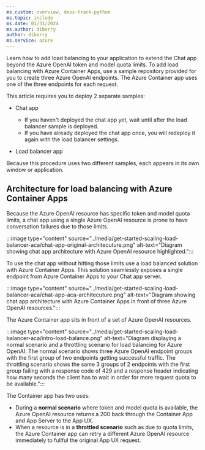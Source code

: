 ```yaml
---
ms.custom: overview, devx-track-python
ms.topic: include
ms.date: 01/31/2024
ms.author: diberry
author: diberry
ms.service: azure
---
```


Learn how to add load balancing to your application to extend the Chat app beyond the Azure OpenAI token and model quota limits. To add load balancing with Azure Container Apps, use a sample repository provided for you to create three Azure OpenAI endpoints. The Azure Container app uses one of the three endpoints for each request. 

This article requires you to deploy 2 separate samples:

* Chat app
    * If you haven't deployed the chat app yet, wait until after the load balancer sample is deployed. 
    * If you have already deployed the chat app once, you will redeploy it again with the load balancer settings. 

* Load balancer app

Because this procedure uses two different samples, each appears in its own window or application.

## Architecture for load balancing with Azure Container Apps

Because the Azure OpenAI resource has specific token and model quota limits, a chat app using a single Azure OpenAI resource is prone to have conversation failures due to those limits.

:::image type="content" source="../media/get-started-scaling-load-balancer-aca/chat-app-original-architecuture.png" alt-text="Diagram showing chat app architecture with Azure OpenAI resource highlighted.":::

To use the chat app without hitting those limits use a load balanced solution with Azure Container Apps. This solution seamlessly exposes a single endpoint from Azure Container Apps to your Chat app server. 

:::image type="content" source="../media/get-started-scaling-load-balancer-aca/chat-app-aca-architecuture.png" alt-text="Diagram showing chat app architecture with Azure Container Apps in front of three Azure OpenAI resources.":::

The Azure Container app sits in front of a set of Azure OpenAI resources. 

:::image type="content" source="../media/get-started-scaling-load-balancer-aca/intro-load-balance.png" alt-text="Diagram displaying a normal scenario and a throttling scenario for load balancing for Azure OpenAI. The normal scenario shows three Azure OpenAI endpoint groups with the first group of two endpoints getting successful traffic. The throttling scenario shows the same 3 groups of 2 endpoints with the first group failing with a response code of 429 and a response header indicating how many seconds the client has to wait in order for more request quota to be available.":::

The Container app has two uses:

* During a **normal scenario** where token and model quota is available, the Azure OpenAI resource returns a 200 back through the Container App and App Server to the App UX. 
* When a resource is in a **throttled scenario** such as due to quota limits, the Azure Container app can retry a different Azure OpenAI resource immediately to fullful the original App UX request.